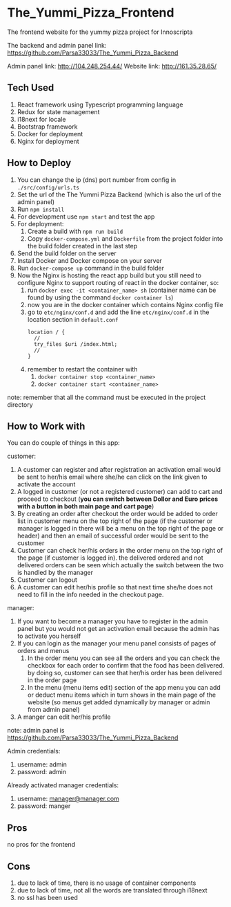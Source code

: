 # The_Yummi_Pizza_Frontend
The frontend website for the yummy pizza project for Innoscripta

The backend and admin panel link: https://github.com/Parsa33033/The_Yummi_Pizza_Backend 

Admin panel link: http://104.248.254.44/
Website link: http://161.35.28.65/

## Tech Used

1) React framework using Typescript programming language
2) Redux for state management
3) i18next for locale
4) Bootstrap framework
5) Docker for deployment
6) Nginx for deployment

## How to Deploy

1) You can change the ip (dns) port number from config in  ```./src/config/urls.ts```
2) Set the url of the The Yummi Pizza Backend (which is also the url of the admin panel)
3) Run `npm install`
3) For development use `npm start` and test the app
4) For deployment:
    1. Create a build with `npm run build`
    2. Copy `docker-compose.yml` and `Dockerfile` from the project folder into the build folder created in the last step
5) Send the build folder on the server
6) Install Docker and Docker compose on your server
7) Run `docker-compose up` command in the build folder
8) Now the Nginx is hosting the react app build but you still need to configure Nginx to support routing of react in the docker container, so:
    1. run `docker exec -it <container_name> sh` (container name can be found by using the command `docker container ls`)
    2. now you are in the docker container which contains Nginx config file
    3. go to `etc/nginx/conf.d` and add the line `etc/nginx/conf.d` in the location section in `default.conf`
        ```$xslt
        location / {
          //
          try_files $uri /index.html;
          //
        }
        ``` 
    4. remember to restart the container with 
        1. `docker container stop <container_name>`
        2. `docker container start <container_name>`
    
note: remember that all the command must be executed in the project directory 

## How to Work with

You can do couple of things in this app:

customer:

1) A customer can register and after registration an activation email would be sent to her/his email where she/he can click on the link given to activate the account
2) A logged in customer (or not a registered customer) can add to cart and proceed to checkout (**you can switch between Dollor and Euro prices with a button in both main page and cart page**)
3) By creating an order after checkout the order would be added to order list in customer menu on the top right of the page (if the customer or manager is logged in there will be a menu on the top right of the page or header) and then
an email of successful order would be sent to the customer
4) Customer can check her/his orders in the order menu on the top right of the page (if customer is logged in). the delivered ordered and not delivered orders can be seen which actually the switch between the two is handled by the manager
5) Customer can logout
6) A customer can edit her/his profile so that next time she/he does not need to fill in the info needed in the checkout page. 

manager:

1) If you want to become a manager you have to register in the admin panel but you would not get an activation email because the admin has to activate you herself
2) If you can login as the manager your menu panel consists of pages of orders and menus
    1. In the order menu you can see all the orders and you can check the checkbox for each order to confirm that the food has been delivered. by doing so, customer can see that her/his order has been delivered in the order page
    2. In the menu (menu items edit) section of the app menu you can add or deduct menu items which in turn shows in the main page of the website (so menus get added dynamically by manager or admin from admin panel)
3) A manger can edit her/his profile

    
note: admin panel is https://github.com/Parsa33033/The_Yummi_Pizza_Backend

    
Admin credentials:
1) username: admin
2) password: admin

Already activated manager credentials:
1) username: manager@manager.com
2) password: manger

## Pros
no pros for the frontend

## Cons
1) due to lack of time, there is no usage of container components
2) due to lack of time, not all the words are translated through i18next
3) no ssl has been used
